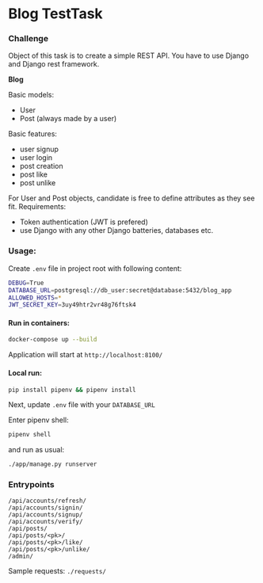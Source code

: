# Blog TestTask

### Challenge
Object of this task is to create a simple REST API. You have to use Django and Django rest
framework.

**Blog**

Basic models:

- User
- Post (always made by a user)

Basic features:

- user signup
- user login
- post creation
- post like
- post unlike

For User and Post objects, candidate is free to define attributes as they see fit.
Requirements:

- Token authentication (JWT is prefered)
- use Django with any other Django batteries, databases etc.


### Usage:

Create `.env` file in project root with following content:

```bash
DEBUG=True
DATABASE_URL=postgresql://db_user:secret@database:5432/blog_app
ALLOWED_HOSTS=*
JWT_SECRET_KEY=3uy49htr2vr48g76ftsk4
```

#### Run in containers:

```bash
docker-compose up --build
```

Application will start at `http://localhost:8100/`

#### Local run:

```bash
pip install pipenv && pipenv install
```

Next, update `.env` file with your `DATABASE_URL`

Enter pipenv shell:

```bash
pipenv shell
``` 

and run as usual:

```bash
./app/manage.py runserver
```

### Entrypoints

    /api/accounts/refresh/
    /api/accounts/signin/
    /api/accounts/signup/
    /api/accounts/verify/
    /api/posts/
    /api/posts/<pk>/
    /api/posts/<pk>/like/
    /api/posts/<pk>/unlike/
    /admin/

Sample requests: `./requests/`